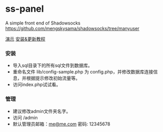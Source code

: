 ss-panel
========

A simple front end of Shadowsocks  https://github.com/mengskysama/shadowsocks/tree/manyuser

[演示](https://cattt.com) [安装&更新教程](https://bbs.yekuba.com/forum-38-1.html)


### 安装
* 导入sql目录下的所有sql文件到数据库。
* 重命名文件 lib/config-sample.php 为 config.php，并修改数据库连接信息，并根据提示修改初始流量等。
* 访问index.php试试看。

 

### 管理
* 建议修改admin文件夹名字。
* 访问 /admin
* 默认管理员邮箱：me@me.com 密码: 12345678
